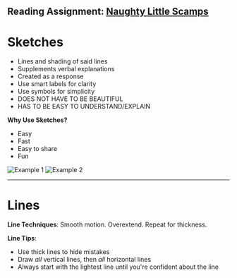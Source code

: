 Reading Assignment: [Naughty Little Scamps](http://www.slideshare.net/pubsmith/sketching-interfaces-workshop-interactions12-dublin)
--

# Sketches

- Lines and shading of said lines
- Supplements verbal explanations
- Created as a response
- Use smart labels for clarity
- Use symbols for simplicity
- DOES NOT HAVE TO BE BEAUTIFUL
- HAS TO BE EASY TO UNDERSTAND/EXPLAIN

**Why Use Sketches?**

- Easy
- Fast
- Easy to share
- Fun

![Example 1][example-1]
![Example 2][example-2]

----------

# Lines #


**Line Techniques**: Smooth motion. Overextend. Repeat for thickness.

**Line Tips**: 

- Use thick lines to hide mistakes
- Draw *all* vertical lines, then *all* horizontal lines 
- Always start with the lightest line until you're confident about the line










[example-1]: https://i.imgur.com/mrMlkXU.png
[example-2]: http://speckycdn.sdm.netdna-cdn.com/wp-content/uploads/2011/05/wireframe-sketch-01.jpg





